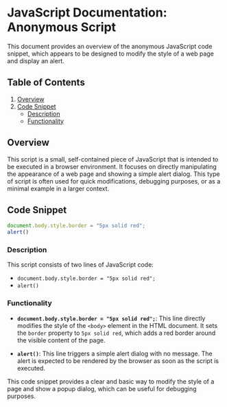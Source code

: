 # JavaScript Documentation: Anonymous Script

This document provides an overview of the anonymous JavaScript code snippet, which appears to be designed to modify the style of a web page and display an alert.

## Table of Contents

1.  [Overview](#overview)
2.  [Code Snippet](#code-snippet)
    -   [Description](#description)
    -   [Functionality](#functionality)

## Overview

This script is a small, self-contained piece of JavaScript that is intended to be executed in a browser environment. It focuses on directly manipulating the appearance of a web page and showing a simple alert dialog. This type of script is often used for quick modifications, debugging purposes, or as a minimal example in a larger context.

## Code Snippet

```javascript
document.body.style.border = "5px solid red";
alert()
```

### Description

This script consists of two lines of JavaScript code:

-   `document.body.style.border = "5px solid red";`
-  `alert()`

### Functionality

-   **`document.body.style.border = "5px solid red";`**: This line directly modifies the style of the `<body>` element in the HTML document. It sets the `border` property to `5px solid red`, which adds a red border around the visible content of the page.

-   **`alert()`**: This line triggers a simple alert dialog with no message. The alert is expected to be rendered by the browser as soon as the script is executed.

This code snippet provides a clear and basic way to modify the style of a page and show a popup dialog, which can be useful for debugging purposes.